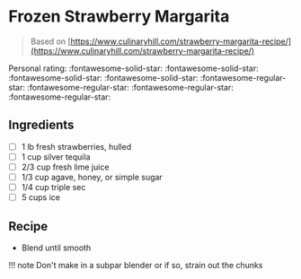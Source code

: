 <!-- Needs Manual Review -->

# Frozen Strawberry Margarita

> Based on [https://www.culinaryhill.com/strawberry-margarita-recipe/](https://www.culinaryhill.com/strawberry-margarita-recipe/)

<!-- rating=1; (User can specify rating on scale of 1-5) -->
<!-- AUTO-UserRating -->
Personal rating: :fontawesome-solid-star: :fontawesome-solid-star: :fontawesome-solid-star: :fontawesome-solid-star: :fontawesome-regular-star: :fontawesome-regular-star: :fontawesome-regular-star: :fontawesome-regular-star:
<!-- /AUTO-UserRating -->

<!-- name_image=None; (User can specify image name) -->
<!-- AUTO-Image -->
<!-- TODO: Capture image -->
<!-- /AUTO-Image -->

## Ingredients

* [ ] 1 lb fresh strawberries, hulled
* [ ] 1 cup silver tequila
* [ ] 2/3 cup fresh lime juice
* [ ] 1/3 cup agave, honey, or simple sugar
* [ ] 1/4 cup triple sec
* [ ] 5 cups ice

## Recipe

* Blend until smooth

!!! note
    Don't make in a subpar blender or if so, strain out the chunks
